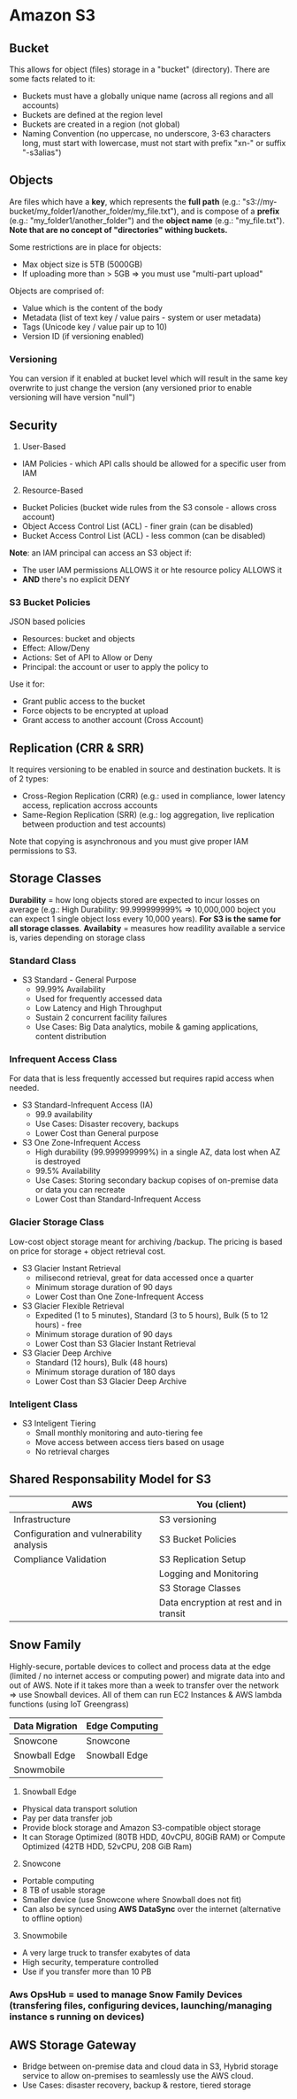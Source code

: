 # Amazon S3

## Bucket

This allows for object (files) storage in a "bucket" (directory).
There are some facts related to it:
- Buckets must have a globally unique name (across all regions and all accounts)
- Buckets are defined at the region level
- Buckets are created in a region (not global)
- Naming Convention (no uppercase, no underscore, 3-63 characters long,  must start with lowercase, must not start with prefix "xn-" or suffix "-s3alias")

## Objects

Are files which have a **key**, which represents the **full path** (e.g.: "s3://my-bucket/my_folder1/another_folder/my_file.txt"), and is compose of a **prefix** (e.g.: "my_folder1/another_folder") and the **object name** (e.g.: "my_file.txt").
**Note that are no concept of "directories" withing buckets.**

Some restrictions are in place for objects:
- Max object size is 5TB (5000GB)
- If uploading more than > 5GB => you must use "multi-part upload"

Objects are comprised of: 
- Value which is the content of the body
- Metadata (list of text key / value pairs - system or user metadata)
- Tags (Unicode key / value pair up to 10)
- Version ID (if versioning enabled)

### Versioning
You can version if it enabled at bucket level which will result in the same key overwrite to just change the version (any versioned prior to enable versioning will have version "null")

## Security

1. User-Based
  - IAM Policies - which API calls should be allowed for a specific user from IAM
2. Resource-Based
- Bucket Policies (bucket wide rules from the S3 console - allows cross account)
- Object Access Control List (ACL) - finer grain (can be disabled)
- Bucket Access Control List (ACL) - less common (can be disabled)

**Note**: an IAM principal can access an S3 object if:
- The user IAM permissions ALLOWS it or hte resource policy ALLOWS it
- **AND** there's no explicit DENY

### S3 Bucket Policies

JSON based policies
- Resources: bucket and objects
- Effect: Allow/Deny
- Actions: Set of API to Allow or Deny
- Principal: the account or user to apply the policy to

Use it for:
- Grant public access to the bucket
- Force objects to be encrypted at upload
- Grant access to another account (Cross Account)

## Replication (CRR & SRR)

It requires versioning to be enabled in source and destination buckets. It is of 2 types:
- Cross-Region Replication (CRR) (e.g.: used in compliance, lower latency access, replication accross accounts
- Same-Region Replication (SRR) (e.g.: log aggregation, live replication between production and test accounts)

Note that copying is asynchronous and you must give proper IAM permissions to S3.

## Storage Classes

**Durability** = how long objects stored are expected to incur losses on average (e.g.: High Durability: 99.999999999% => 10,000,000 boject you can expect 1 single object loss every 10,000 years). **For S3 is the same for all storage classes**.
**Availabity** = measures how readility available a service is, varies depending on storage class

### Standard Class
- S3 Standard - General Purpose 
  - 99.99% Availability
  - Used for frequently accessed data
  - Low Latency and High Throughput
  - Sustain 2 concurrent facility failures
  - Use Cases: Big Data analytics, mobile & gaming applications, content distribution

### Infrequent Access Class
For data that is less frequently accessed but requires rapid access when needed.

- S3 Standard-Infrequent Access (IA)
  - 99.9 availability
  - Use Cases: Disaster recovery, backups
  - Lower Cost than General purpose
- S3 One Zone-Infrequent Access
  - High durability (99.999999999%) in a single AZ, data lost when AZ is destroyed
  - 99.5% Availability
  - Use Cases: Storing secondary backup copises of on-premise data or data you can recreate
  - Lower Cost than Standard-Infrequent Access

### Glacier Storage Class
Low-cost object storage meant for archiving /backup. The pricing is based on price for storage + object retrieval cost.

- S3 Glacier Instant Retrieval
  - milisecond retrieval, great for data accessed once a quarter
  - Minimum storage duration of 90 days
  - Lower Cost than One Zone-Infrequent Access
- S3 Glacier Flexible Retrieval
  - Expedited (1 to 5 minutes), Standard (3 to 5 hours), Bulk (5 to 12 hours) - free
  - Minimum storage duration of 90 days
  - Lower Cost than S3 Glacier Instant Retrieval
- S3 Glacier Deep Archive
  - Standard (12 hours), Bulk (48 hours)
  - Minimum storage duration of 180 days
  - Lower Cost than S3 Glacier Deep Archive

### Inteligent Class
- S3 Inteligent Tiering
  - Small monthly monitoring and auto-tiering fee
  - Move access between access tiers based on usage
  - No retrieval charges

## Shared Responsability Model for S3

AWS | You (client)
|---|---|
Infrastructure | S3 versioning
Configuration and vulnerability analysis | S3 Bucket Policies
Compliance Validation | S3 Replication Setup
|| Logging and Monitoring
|| S3 Storage Classes
|| Data encryption at rest and in transit


## Snow Family 

Highly-secure, portable devices to collect and process data at the edge (limited / no internet access or computing power) and migrate data into and out of AWS. Note if it takes more than a week to transfer over the network => use Snowball devices. All of them can run EC2 Instances & AWS lambda functions (using IoT Greengrass)

Data Migration | Edge Computing
|---|---|
Snowcone | Snowcone
Snowball Edge | Snowball Edge
Snowmobile | 

1. Snowball Edge
- Physical data transport solution
- Pay per data transfer job
- Provide block storage and Amazon S3-compatible object storage
- It can Storage Optimized (80TB HDD, 40vCPU, 80GiB RAM) or Compute Optimized (42TB HDD, 52vCPU, 208 GiB Ram)
2. Snowcone
- Portable computing
- 8 TB of usable storage
- Smaller device (use Snowcone where Snowball does not fit)
- Can also be synced using **AWS DataSync** over the internet (alternative to offline option)
3. Snowmobile
- A very large truck to transfer exabytes of data
- High security, temperature controlled
- Use if you transfer more than 10 PB

### Aws OpsHub = used to manage Snow Family Devices (transfering files, configuring devices, launching/managing instance s running on devices)

## AWS Storage Gateway 

- Bridge between on-premise data and cloud data in S3, Hybrid storage service to allow on-premises to seamlessly use the AWS cloud.
- Use Cases: disaster recovery, backup & restore, tiered storage


